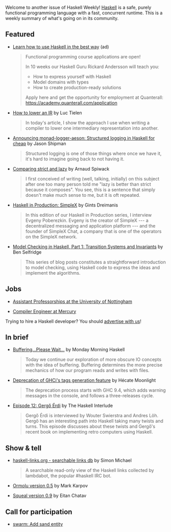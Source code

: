 Welcome to another issue of Haskell Weekly!
[Haskell](https://www.haskell.org) is a safe, purely functional programming language with a fast, concurrent runtime.
This is a weekly summary of what's going on in its community.

## Featured

- [Learn how to use Haskell in the best way](https://academy.quanterall.com/application) (ad)
  > Functional programming course applications are open!
  >
  > In 10 weeks our Haskell Guru Rickard Andersson will teach you:
  >
  > - How to express yourself with Haskell
  > - Model domains with types
  > - How to create production-ready solutions
  >
  > Apply here and get the opportunity for employment at Quanterall: <https://academy.quanterall.com/application>

- [How to lower an IR](https://luctielen.com/posts/how-to-lower-an-ir/) by Luc Tielen
  > In today's article, I show the approach I use when writing a compiler to lower one intermediary representation into another.

- [Announcing monad-logger-aeson: Structured logging in Haskell for cheap](https://jship.github.io/posts/2022-05-17-announcing-monad-logger-aeson/) by Jason Shipman
  > Structured logging is one of those things where once we have it, it's hard to imagine going back to not having it.

- [Comparing strict and lazy](https://www.tweag.io/blog/2022-05-12-strict-vs-lazy/) by Arnaud Spiwack
  > I first conceived of writing (well, talking, initially) on this subject after one too many person told me "lazy is better than strict because it composes". You see, this is a sentence that simply doesn't make much sense to me, but it is oft repeated.

- [Haskell in Production: SimpleX](https://serokell.io/blog/haskell-in-production-simplex) by Gints Dreimanis
  > In this edition of our Haskell in Production series, I interview Evgeny Poberezkin. Evgeny is the creator of SimpleX --- a decentralized messaging and application platform --- and the founder of SimpleX Chat, a company that is one of the operators on the SimpleX network.

- [Model Checking in Haskell, Part 1: Transition Systems and Invariants](https://benjaminselfridge.github.io/posts/2022-05-10-model-checking-1.html) by Ben Selfridge
  > This series of blog posts constitutes a straightforward introduction to model checking, using Haskell code to express the ideas and implement the algorithms.

## Jobs

- [Assistant Professorships at the University of Nottingham](https://www.cs.nott.ac.uk/~pszgmh/advert.html)

- [Compiler Engineer at Mercury](https://mercury.com/jobs/ghc-compiler-engineer)

Trying to hire a Haskell developer?
You should [advertise with us](https://haskellweekly.news/advertising.html)!

## In brief

- [Buffering...Please Wait...](https://mmhaskell.com/blog/2022/5/16/bufferingplease-wait) by Monday Morning Haskell
  > Today we continue our exploration of more obscure IO concepts with the idea of buffering. Buffering determines the more precise mechanics of how our program reads and writes with files.

- [Deprecation of GHCi's tags generation feature](https://discourse.haskell.org/t/deprecation-of-ghcis-tags-generation-feature-starting-with-ghc-9-4/4535?u=taylorfausak) by Hécate Moonlight
  > The deprecation process starts with GHC 9.4, which adds warning messages in the console, and follows a three-releases cycle.

- [Episode 12: Gergő Érdi](https://haskell.foundation/podcast/12/) by The Haskell Interlude
  > Gergő Érdi is interviewed by Wouter Swierstra and Andres Löh. Gergő has an interesting path into Haskell taking many twists and turns. This episode discusses about these twists and Gergő's recent book on implementing retro computers using Haskell.

## Show & tell

- [haskell-links.org - searchable links db](https://discourse.haskell.org/t/ann-haskell-links-org-searchable-links-db/4542?u=taylorfausak) by Simon Michael
  > A searchable read-only view of the Haskell links collected by lambdabot, the popular #haskell IRC bot.

- [Ormolu version 0.5](https://github.com/tweag/ormolu/blob/25b04d45b4f3e8db81bc4a863f2fededda7bc384/CHANGELOG.md#ormolu-0500) by Mark Karpov

- [Squeal version 0.9](https://github.com/morphismtech/squeal/blob/599ebb9a0036ac7e5627be980a2a8de1a38ea4f0/RELEASE%20NOTES.md#version-0900) by Eitan Chatav

## Call for participation

- [swarm: Add sand entity](https://github.com/swarm-game/swarm/issues/336)
